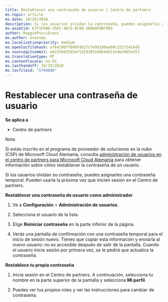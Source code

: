 ```yaml
---
title: Restablecer una contraseña de usuario | Centro de partners
ms.topic: article
ms.date: 10/29/2018
description: Si los usuarios olvidan la contraseña, puedes asignarles una contraseña temporal nueva. Pueden usarla la próxima vez que inicien sesión en el Centro de partners.
ms.assetid: E7F1F68D-25E5-46C5-9C98-1D0A9FAB7993
author: MaggiePucciEvans
ms.author: evansma
ms.localizationpriority: medium
ms.openlocfilehash: a7643907f809fdb1fcfe58199ae98c32272416dd
ms.sourcegitcommit: ed22f6825d3af1d19385198b4d511e4b39d5e353
ms.translationtype: MT
ms.contentlocale: es-ES
ms.lasthandoff: 10/29/2018
ms.locfileid: "5794898"
---
```

# <a name="reset-a-user-password"></a>Restablecer una contraseña de usuario

**Se aplica a**

-  Centro de partners
   
> [!NOTE]  
>  Si estás inscrito en el programa de proveedor de soluciones en la nube (CSP) de Microsoft Cloud Alemania, consulta [administración de usuarios en el centro de partners para Microsoft Cloud Alemania](user-management-in-partner-center-for-microsoft-cloud-germany.md) para obtener información sobre cómo restablecer la contraseña de un usuario.

Si los usuarios olvidan su contraseña, puedes asignarles una contraseña temporal. Pueden usarla la próxima vez que inicien sesión en el Centro de partners.

**Restablecer una contraseña de usuario como administrador**

1.  Ve a **Configuración** &gt; **Administración de usuarios**.
2.  Selecciona el usuario de la lista.

3.  Elige **Reiniciar contraseña** en la parte inferior de la página.

4.  Verás una pantalla de confirmación con una contraseña temporal para el inicio de sesión nuevo. Tienes que copiar esta información y enviarla al nuevo usuario: no es accesible después de salir de la pantalla. Cuando el usuario inicie sesión por primera vez, se le pedirá que actualice la contraseña.

**Restablece tu propia contraseña**

1.  Inicia sesión en el Centro de partners. A continuación, selecciona tu nombre en la parte superior de la pantalla y selecciona **Mi perfil**.

2.  Puedes ver tus propios roles y ver las instrucciones para cambiar de contraseña.

 

 



